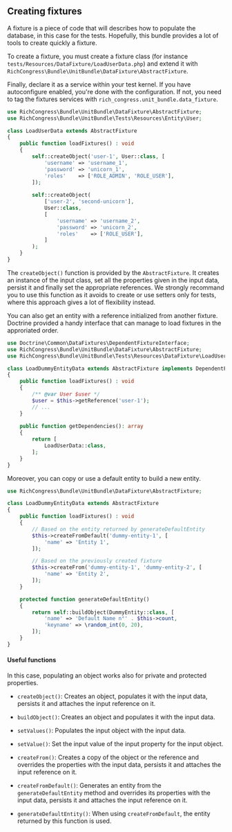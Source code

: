 ## Creating fixtures

A fixture is a piece of code that will describes how to populate the database, in this case for the tests. Hopefully, this bundle provides a lot of tools to create quickly a fixture.

To create a fixture, you must create a fixture class (for instance `tests/Resources/DataFixture/LoadUserData.php`) and extend it with `RichCongress\Bundle\UnitBundle\DataFixture\AbstractFixture`. 

Finally, declare it as a service within your test kernel. If you have autoconfigure enabled, you're done with the configuration. If not, you need to tag the fixtures services with `rich_congress.unit_bundle.data_fixture`.

```php
use RichCongress\Bundle\UnitBundle\DataFixture\AbstractFixture;
use RichCongress\Bundle\UnitBundle\Tests\Resources\Entity\User;

class LoadUserData extends AbstractFixture
{
    public function loadFixtures() : void
    {
        self::createObject('user-1', User::class, [
            'username' => 'username_1',
            'password' => 'unicorn_1',
            'roles'    => ['ROLE_ADMIN', 'ROLE_USER'],
        ]);
    
        self::createObject(
            ['user-2', 'second-unicorn'], 
            User::class, 
            [
                'username' => 'username_2',
                'password' => 'unicorn_2',
                'roles'    => ['ROLE_USER'],
            ]
        );
    }
}
```

The `createObject()` function is provided by the `AbstractFixture`. It creates an instance of the input class, set all the properties given in the input data, persist it and finally set the appropriate references. 
We strongly recommand you to use this function as it avoids to create or use setters only for tests, where this approach gives a lot of flexibility instead.

You can also get an entity with a reference initialized from another fixture. Doctrine provided a handy interface that can manage to load fixtures in the approriated order.

```php
use Doctrine\Common\DataFixtures\DependentFixtureInterface;
use RichCongress\Bundle\UnitBundle\DataFixture\AbstractFixture;
use RichCongress\Bundle\UnitBundle\Tests\Resources\DataFixture\LoadUserData;

class LoadDummyEntityData extends AbstractFixture implements DependentFixtureInterface
{
    public function loadFixtures() : void
    {
        /** @var User $user */
        $user = $this->getReference('user-1');
        // ...
    }
    
    public function getDependencies(): array
    {
        return [
            LoadUserData::class,
        ];       
    }
}
```

Moreover, you can copy or use a default entity to build a new entity.

```php
use RichCongress\Bundle\UnitBundle\DataFixture\AbstractFixture;

class LoadDummyEntityData extends AbstractFixture
{
    public function loadFixtures() : void 
    {
        // Based on the entity returned by generateDefaultEntity
        $this->createFromDefault('dummy-entity-1', [
            'name' => 'Entity 1',
        ]);

        // Based on the previously created fixture
        $this->createFrom('dummy-entity-1', 'dummy-entity-2', [
            'name' => 'Entity 2',
        ]);
    }

    protected function generateDefaultEntity()
    {
        return self::buildObject(DummyEntity::class, [
            'name' => 'Default Name n°' . $this->count,
            'keyname' => \random_int(0, 20),
        ]);
    }
}
```

#### Useful functions

In this case, populating an object works also for private and protected properties.

- `createObject()`: Creates an object, populates it with the input data, persists it and attaches the input reference on it.

- `buildObject()`: Creates an object and populates it with the input data.

- `setValues()`: Populates the input object with the input data.

- `setValue()`: Set the input value of the input property for the input object.

- `createFrom()`: Creates a copy of the object or the reference and overrides the properties with the input data, persists it and attaches the input reference on it.

- `createFromDefault()`: Generates an entity from the `generateDefaultEntity` method and overrides its properties with the input data, persists it and attaches the input reference on it.

- `generateDefaultEntity()`: When using `createFromDefault`, the entity returned by this function is used.